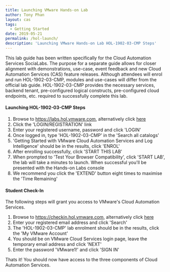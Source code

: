 ```yaml
---
title: Launching VMware Hands-on Lab
author: Tony Phan
layout: cas
tags:
  - Getting Started
date: 2019-05-21
permalink: /hol-launch/
description: 'Launching VMware Hands-on Lab HOL-1902-03-CMP Steps'
---
```


<div class="alert alert-info" role="alert">
    <div class="alert-items">
        <div class="alert-item static">
            <div class="alert-icon-wrapper">
                <clr-icon class="alert-icon" shape="info-circle"></clr-icon>
            </div>
            <span class="alert-text">
            This lab guide has been written specifically for the Cloud Automation Services SociaLabs. The purpose for a separate guide allows for closer alignment with demonstrations, use-case, event feedback and new Cloud Automation Services (CAS) feature releases. Although attendees will enrol and run HOL-1902-03-CMP, modules and use-cases will differ from the official lab guide. HOL-1902-03-CMP provides the necessary services, backend tenant, pre-configured logical constructs, pre-configured cloud endpoints, etc. required to successfully complete this lab.
            </span>
        </div>
    </div>
</div>

#### Launching HOL-1902-03-CMP Steps
1.  Browse to https://labs.hol.vmware.com, alternatively click [here](https://labs.hol.vmware.com)
2.  Click the 'LOGIN/REGISTRATION' link
3.  Enter your registered username, password and click 'LOGIN'
4.  Once logged in, type 'HOL-1902-03-CMP' in the 'Search all catalogs'
5.  'Getting Started with VMware Cloud Automation Services and Log Intelligence' should be in the results, click 'ENROL'
6.  After enrolling successfully, click 'START THIS LAB'
7.  When prompted to 'Test Your Browser Compatibility', click 'START LAB', the lab will take a minutes to launch. When successful you'll be presented with the Hands-on Labs console
8.  We recommend you click the 'EXTEND' button eight times to maximise the 'Time Remaining'

#### Student Check-In
The following steps will grant you access to VMware's Cloud Automation Services.
1.  Browse to https://checkin.hol.vmware.com, alternatively click [here](https://checkin.hol.vmware.com)
2.  Enter your registered email address and click 'Search'
3.  The 'HOL-1902-03-CMP' lab enrolment should be in the results, click the 'My VMware Account'
4.  You should be on VMware Cloud Services login page, leave the temporary email address and click 'NEXT'
5.  Enter the password 'VMware1!' and click 'SIGN IN'

Thats it! You should now have access to the three components of Cloud Automation Services.
